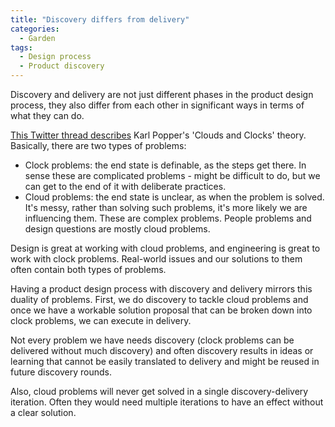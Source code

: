 ```yaml
---
title: "Discovery differs from delivery"
categories:
  - Garden
tags:
  - Design process
  - Product discovery
---
```


Discovery and delivery are not just different phases in the product design process, they also differ from each other in significant ways in terms of what they can do.

[This Twitter thread describes](https://twitter.com/bensauer/status/1589933897562804230) Karl Popper's 'Clouds and Clocks' theory. Basically, there are two types of problems:

- Clock problems: the end state is definable, as the steps get there. In sense these are complicated problems - might be difficult to do, but we can get to the end of it with deliberate practices. 
- Cloud problems: the end state is unclear, as when the problem is solved. It's messy, rather than solving such problems, it's more likely we are influencing them. These are complex problems. People problems and design questions are mostly cloud problems.

Design is great at working with cloud problems, and engineering is great to work with clock problems. Real-world issues and our solutions to them often contain both types of problems.

Having a product design process with discovery and delivery mirrors this duality of problems. First, we do discovery to tackle cloud problems and once we have a workable solution proposal that can be broken down into clock problems, we can execute in delivery. 

Not every problem we have needs discovery (clock problems can be delivered without much discovery) and often discovery results in ideas or learning that cannot be easily translated to delivery and might be reused in future discovery rounds.

Also, cloud problems will never get solved in a single discovery-delivery iteration. Often they would need multiple iterations to have an effect without a clear solution.